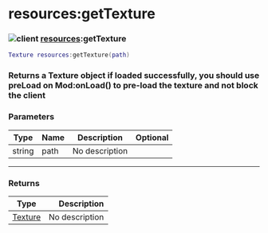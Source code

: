 # resources:getTexture

### ![client](../../home/resources/.gitbook/assets/client.png) [resources](../../home/resources/home/resources/):getTexture

```lua
Texture resources:getTexture(path)
```

### Returns a Texture object if loaded successfully, you should use preLoad on Mod:onLoad() to pre-load the texture and not block the client

### Parameters

| Type   | Name | Description    | Optional |
| ------ | ---- | -------------- | -------: |
| string | path | No description |          |

***

### Returns

| Type                                          |    Description |
| --------------------------------------------- | -------------: |
| [Texture](../../home/resources/home/Texture/) | No description |
